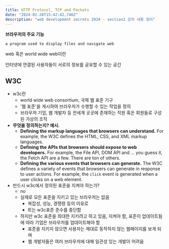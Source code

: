 ```yaml
---
title: HTTP Protocol, TCP and Packets
date: "2024-01-28T15:42:42.746Z"
description: "web development secrets 2024 - section2 강의 내용 정리"
---
```


**브라우저의 주요 기능**

`a program used to display files and navigate web`

web 혹은 world wide web이란

인터넷에 연결된 사용자들이 서로의 정보를 공유할 수 있는 공간

## W3C

- w3c란
    - world wide web consortium, 국제 웹 표준 기구
    - '웹 표준'을 게시하여 브라우저가 수행할 수 있는 작업을 정의
    - 브라우저 기업, 웹 개발자 등 전세계 곳곳에 존재하는 직원 혹은 회원들로 구성된 가상의 조직
- **무엇을 정의하는지? 예시.**
    - **Defining the markup languages that browsers can understand.** For example, the W3C defines the HTML, CSS, and XML markup languages.
    - **Defining the APIs that browsers should expose to web developers.** For example, the File API, DOM API and … you guess it, the Fetch API are a few. There are ton of others.
    - **Defining the various events that browsers can generate.** The W3C defines a variety of events that browsers can generate in response to user actions. For example, the `click` event is generated when a user clicks on a web element.
- 반드시 w3c에서 정의된 표준을 지켜야 하는가?
    - no
    - 실제로 모든 표준을 지키고 있는 브라우저는 없음
        - 복잡성, 성능, 경쟁령 등의 이유로
        - IE는 w3c표준 준수를 중단함
    - 하지만 w3c 표준을 최대한 지키려고 하고 있음, 지켜야 함, 표준이 업데이트됨에 따라 기업은 브라우저를 업데이트해야 함
        - 표준을 지키지 않으면 사용자는 제대로 동작하지 않는 웹페이지를 보게 되며
        - 웹 개발자들은 여러 브라우저에 대해 일관성 있는 개발이 어려움